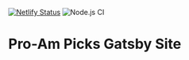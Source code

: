 [![Netlify Status](https://api.netlify.com/api/v1/badges/e80541d6-70be-4877-a730-38ed69665875/deploy-status)](https://app.netlify.com/sites/objective-stonebraker-c323e0/deploys)
![Node.js CI](https://github.com/wozniakbe/gatsby-netlify-pro-am-picks/workflows/Node.js%20CI/badge.svg)
# Pro-Am Picks Gatsby Site
